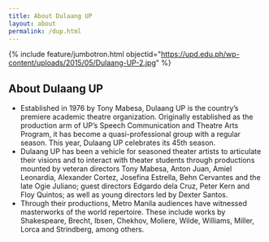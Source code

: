 ```yaml
---
title: About Dulaang UP
layout: about
permalink: /dup.html
---
```

{% include feature/jumbotron.html objectid="https://upd.edu.ph/wp-content/uploads/2015/05/Dulaang-UP-2.jpg" %}

## About Dulaang UP

- Established in 1976 by Tony Mabesa, Dulaang UP is the country’s premiere academic theatre organization. Originally established as the production arm of UP’s Speech Communication and Theatre Arts Program, it has become a quasi-professional group with a regular season. This year, Dulaang UP celebrates its 45th season. 
- Dulaang UP has been a vehicle for seasoned theater artists to articulate their visions and to interact with theater students through productions mounted by veteran directors Tony Mabesa, Anton Juan, Amiel Leonardia, Alexander Cortez, Josefina Estrella, Behn Cervantes and the late Ogie Juliano; guest directors Edgardo dela Cruz, Peter Kern and Floy Quintos; as well as young directors led by Dexter Santos. 
- Through their productions, Metro Manila audiences have witnessed masterworks of the world repertoire. These include works by Shakespeare, Brecht, Ibsen, Chekhov, Moliere, Wilde, Williams, Miller, Lorca and Strindberg, among others. 



